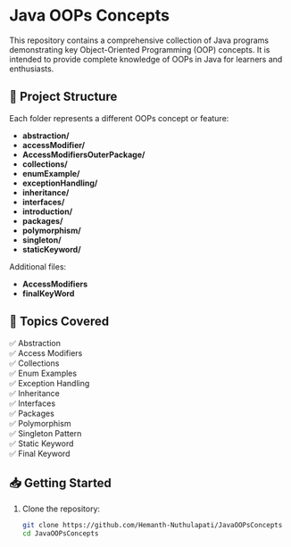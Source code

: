# Java OOPs Concepts

This repository contains a comprehensive collection of Java programs demonstrating key Object-Oriented Programming (OOP) concepts. It is intended to provide complete knowledge of OOPs in Java for learners and enthusiasts.

## 📂 Project Structure

Each folder represents a different OOPs concept or feature:

- **abstraction/**
- **accessModifier/**
- **AccessModifiersOuterPackage/**
- **collections/**
- **enumExample/**
- **exceptionHandling/**
- **inheritance/**
- **interfaces/**
- **introduction/**
- **packages/**
- **polymorphism/**
- **singleton/**
- **staticKeyword/**

Additional files:
- **AccessModifiers**
- **finalKeyWord**

## 🚀 Topics Covered

✅ Abstraction  
✅ Access Modifiers  
✅ Collections  
✅ Enum Examples  
✅ Exception Handling  
✅ Inheritance  
✅ Interfaces  
✅ Packages  
✅ Polymorphism  
✅ Singleton Pattern  
✅ Static Keyword  
✅ Final Keyword

## 📥 Getting Started

1. Clone the repository:
   ```bash
   git clone https://github.com/Hemanth-Nuthulapati/JavaOOPsConcepts
   cd JavaOOPsConcepts
